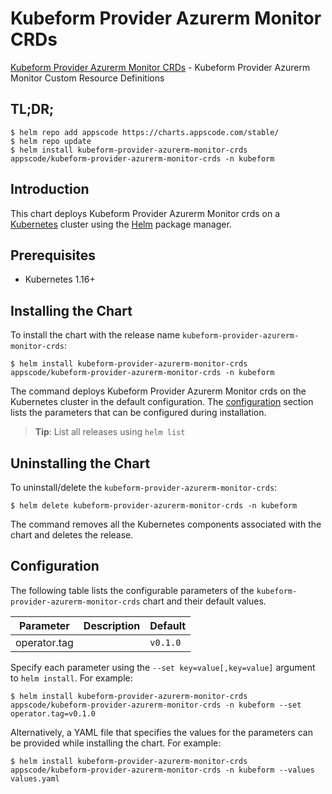 # Kubeform Provider Azurerm Monitor CRDs

[Kubeform Provider Azurerm Monitor CRDs](https://github.com/kubeform) - Kubeform Provider Azurerm Monitor Custom Resource Definitions

## TL;DR;

```console
$ helm repo add appscode https://charts.appscode.com/stable/
$ helm repo update
$ helm install kubeform-provider-azurerm-monitor-crds appscode/kubeform-provider-azurerm-monitor-crds -n kubeform
```

## Introduction

This chart deploys Kubeform Provider Azurerm Monitor crds on a [Kubernetes](http://kubernetes.io) cluster using the [Helm](https://helm.sh) package manager.

## Prerequisites

- Kubernetes 1.16+

## Installing the Chart

To install the chart with the release name `kubeform-provider-azurerm-monitor-crds`:

```console
$ helm install kubeform-provider-azurerm-monitor-crds appscode/kubeform-provider-azurerm-monitor-crds -n kubeform
```

The command deploys Kubeform Provider Azurerm Monitor crds on the Kubernetes cluster in the default configuration. The [configuration](#configuration) section lists the parameters that can be configured during installation.

> **Tip**: List all releases using `helm list`

## Uninstalling the Chart

To uninstall/delete the `kubeform-provider-azurerm-monitor-crds`:

```console
$ helm delete kubeform-provider-azurerm-monitor-crds -n kubeform
```

The command removes all the Kubernetes components associated with the chart and deletes the release.

## Configuration

The following table lists the configurable parameters of the `kubeform-provider-azurerm-monitor-crds` chart and their default values.

|  Parameter   | Description | Default  |
|--------------|-------------|----------|
| operator.tag |             | `v0.1.0` |


Specify each parameter using the `--set key=value[,key=value]` argument to `helm install`. For example:

```console
$ helm install kubeform-provider-azurerm-monitor-crds appscode/kubeform-provider-azurerm-monitor-crds -n kubeform --set operator.tag=v0.1.0
```

Alternatively, a YAML file that specifies the values for the parameters can be provided while
installing the chart. For example:

```console
$ helm install kubeform-provider-azurerm-monitor-crds appscode/kubeform-provider-azurerm-monitor-crds -n kubeform --values values.yaml
```
